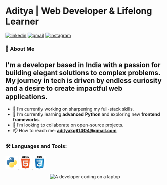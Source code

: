# Aditya | Web Developer & Lifelong Learner
<p align="left">
  <a href="https://www.linkedin.com/in/aditya-gupta-13b045320" target="_blank"><img src="https://img.shields.io/badge/linkedin-%230077B5.svg?style=for-the-badge&logo=linkedin&logoColor=white" alt="linkedin"/></a>
  <a href="mailto:adityakg91404@gmail.com"><img src="https://img.shields.io/badge/gmail-%23D14836.svg?style=for-the-badge&logo=gmail&logoColor=white" alt="gmail"/></a>
  <a href="https://www.instagram.com/adityakg25/" target="_blank"><img src="https://img.shields.io/badge/Instagram-E4405F?style=for-the-badge&logo=instagram&logoColor=white" alt="instagram"/></a>
</p>

### 👋 About Me

<h2>I'm a developer based in India with a passion for building elegant solutions to complex problems. My journey in tech is driven by endless curiosity and a desire to create impactful web applications.</h2>

-   🔭 I’m currently working on sharpening my full-stack skills.
-   🌱 I’m currently learning **advanced Python** and exploring new **frontend frameworks**.
-   👯 I’m looking to collaborate on open-source projects.
-   📫 How to reach me: **adityakg91404@gmail.com**

### 🛠️ Languages and Tools:
<p align="left">
  <a href="https://www.python.org" target="_blank"> <img src="https://raw.githubusercontent.com/devicons/devicon/master/icons/python/python-original.svg" alt="python" width="40" height="40"/> </a>
  <a href="https://www.w3.org/html/" target="_blank"> <img src="https://raw.githubusercontent.com/devicons/devicon/master/icons/html5/html5-original-wordmark.svg" alt="html5" width="40" height="40"/> </a>
  <a href="https://www.w3.org/css/" target="_blank"> <img src="https://raw.githubusercontent.com/devicons/devicon/master/icons/css3/css3-original-wordmark.svg" alt="css3" width="40" height="40"/> </a>


  <p align="center">
  <img src="https://media.giphy.com/media/v1.Y2lkPTc5MGI3NjExOWl3aDBpbzJmNmd4cmgzZ3czZmUyaDFjdmtsMTEzbnF3MjhvbnU3MyZlcD12MV9zdGlja2Vyc19zZWFyY2gmY3Q9cw/h2MouomJFCpMfWVfUj/giphy.gif" alt="A developer coding on a laptop" width="500">
</p>
</p>



